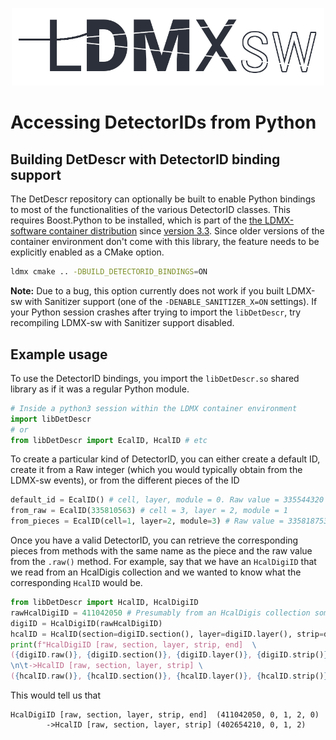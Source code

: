 
<p align="center">
    <img src="https://github.com/LDMX-Software/ldmx-software.github.io/blob/trunk/img/ldmx_logo_dark.png" width="500">
</p>

# Accessing DetectorIDs from Python 
## Building DetDescr with DetectorID binding support 
The DetDescr repository can optionally be built to enable Python bindings to most of the functionalities of the various DetectorID classes. This requires Boost.Python to be installed, which is part of the [the LDMX-software container distribution](https://github.com/LDMX-Software/docker) since [version 3.3](https://github.com/LDMX-Software/docker/releases/tag/v3.3). Since older versions of the container environment don't come with this library, the feature needs to be explicitly enabled as a CMake option. 

``` sh
ldmx cmake .. -DBUILD_DETECTORID_BINDINGS=ON
```

**Note:** Due to a bug, this option currently does not work if you built LDMX-sw with Sanitizer support (one of the `-DENABLE_SANITIZER_X=ON` settings). If your Python session crashes after trying to import the `libDetDescr`, try recompiling LDMX-sw with Sanitizer support disabled.

## Example usage 

To use the DetectorID bindings, you import the `libDetDescr.so` shared library as if it was a regular Python module. 
``` python
# Inside a python3 session within the LDMX container environment 
import libDetDescr 
# or 
from libDetDescr import EcalID, HcalID # etc 
```

To create a particular kind of DetectorID, you can either create a default ID, create it from a Raw integer (which you would typically obtain from the LDMX-sw events), or from the different pieces of the ID

``` python
default_id = EcalID() # cell, layer, module = 0. Raw value = 335544320
from_raw = EcalID(335810563) # cell = 3, layer = 2, module = 1
from_pieces = EcalID(cell=1, layer=2, module=3) # Raw value = 335818753
```

Once you have a valid DetectorID, you can retrieve the corresponding pieces from methods with the same name as the piece and the raw value from the `.raw()` method. For example, say that we have an `HcalDigiID` that we read from an HcalDigis collection and we wanted to know what the corresponding `HcalID` would be. 

``` python
from libDetDescr import HcalID, HcalDigiID
rawHcalDigiID = 411042050 # Presumably from an HcalDigis collection somewhere
digiID = HcalDigiID(rawHcalDigiID) 
hcalID = HcalID(section=digiID.section(), layer=digiID.layer(), strip=digiID.strip())
print(f"HcalDigiID [raw, section, layer, strip, end]  \
({digiID.raw()}, {digiID.section()}, {digiID.layer()}, {digiID.strip()}, {digiID.end()})\
\n\t->HcalID [raw, section, layer, strip] \
({hcalID.raw()}, {hcalID.section()}, {hcalID.layer()}, {hcalID.strip()})")
```
This would tell us that 

``` 
HcalDigiID [raw, section, layer, strip, end]  (411042050, 0, 1, 2, 0) 
        ->HcalID [raw, section, layer, strip] (402654210, 0, 1, 2)
```
